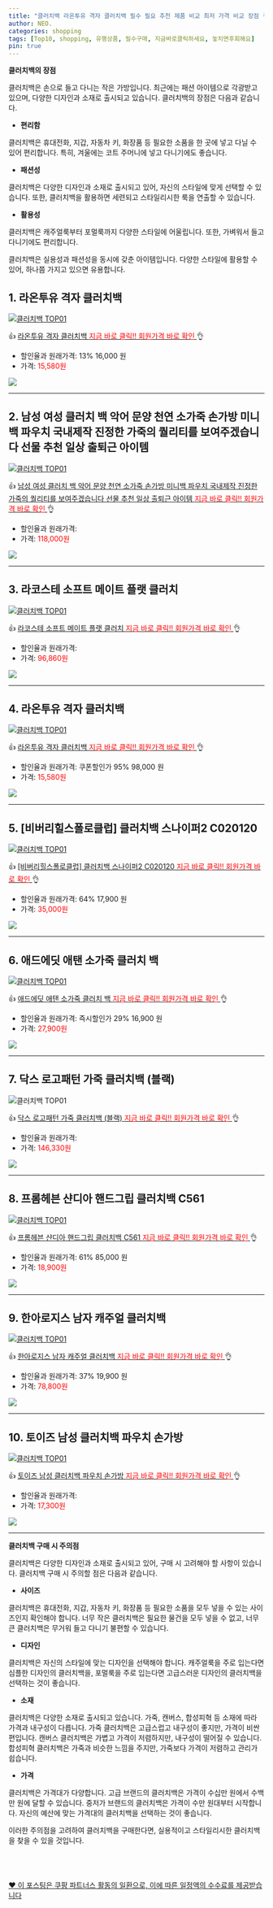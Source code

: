 ```yaml
---
title: "클러치백 라온투유 격자 클러치백 필수 필요 추천 제품 비교 최저 가격 비교 장점 구매 후기 구매평"
author: NEO.
categories: shopping
tags: [Top10, shopping, 유행상품, 필수구매, 지금바로클릭하세요, 놓치면후회해요]
pin: true
---
```

**클러치백의 장점**

클러치백은 손으로 들고 다니는 작은 가방입니다. 최근에는 패션 아이템으로 각광받고 있으며, 다양한 디자인과 소재로 출시되고 있습니다. 클러치백의 장점은 다음과 같습니다.

* **편리함**

클러치백은 휴대전화, 지갑, 자동차 키, 화장품 등 필요한 소품을 한 곳에 넣고 다닐 수 있어 편리합니다. 특히, 겨울에는 코트 주머니에 넣고 다니기에도 좋습니다.

* **패션성**

클러치백은 다양한 디자인과 소재로 출시되고 있어, 자신의 스타일에 맞게 선택할 수 있습니다. 또한, 클러치백을 활용하면 세련되고 스타일리시한 룩을 연출할 수 있습니다.

* **활용성**

클러치백은 캐주얼룩부터 포멀룩까지 다양한 스타일에 어울립니다. 또한, 가벼워서 들고 다니기에도 편리합니다.

클러치백은 실용성과 패션성을 동시에 갖춘 아이템입니다. 다양한 스타일에 활용할 수 있어, 하나쯤 가지고 있으면 유용합니다.

   

## 1. 라온투유 격자 클러치백

[![클러치백 TOP01](https://thumbnail10.coupangcdn.com/thumbnails/remote/490x490ex/image/rs_quotation_api/9l4a5ble/67e36b90e6c14d3a86889835181c7514.jpg)](https://link.coupang.com/re/AFFSDP?lptag=AF3617701&subid=GithubCoopas&pageKey=6078107414&traceid=V0-153&itemId=11253254195&vendorItemId=78530312498)


👍 [라온투유 격자 클러치백 <font color=red> 지금 바로 클릭!! 회원가격 바로 확인 </font> ](https://link.coupang.com/re/AFFSDP?lptag=AF3617701&subid=GithubCoopas&pageKey=6078107414&traceid=V0-153&itemId=11253254195&vendorItemId=78530312498) 👌 


- 할인율과 원래가격: 13%  16,000   원
- 가격: <span style='color:red'>15,580원</span>

[![](/discount_price.png)](https://link.coupang.com/re/AFFSDP?lptag=AF3617701&subid=GithubCoopas&pageKey=6078107414&traceid=V0-153&itemId=11253254195&vendorItemId=78530312498)

---


   

## 2. 남성 여성 클러치 백 악어 문양 천연 소가죽 손가방 미니백 파우치 국내제작 진정한 가죽의 퀄리티를 보여주겠습니다 선물 추천 일상 출퇴근 아이템

[![클러치백 TOP01](https://thumbnail8.coupangcdn.com/thumbnails/remote/490x490ex/image/vendor_inventory/fd0c/8ef0198c1d01b30e8676393d73973b74a8d220ea0b6d30a0ca80d7a6ef2a.png)](https://link.coupang.com/re/AFFSDP?lptag=AF3617701&subid=GithubCoopas&pageKey=7733087892&traceid=V0-153&itemId=20785017530&vendorItemId=87854727753)


👍 [남성 여성 클러치 백 악어 문양 천연 소가죽 손가방 미니백 파우치 국내제작 진정한 가죽의 퀄리티를 보여주겠습니다 선물 추천 일상 출퇴근 아이템 <font color=red> 지금 바로 클릭!! 회원가격 바로 확인 </font> ](https://link.coupang.com/re/AFFSDP?lptag=AF3617701&subid=GithubCoopas&pageKey=7733087892&traceid=V0-153&itemId=20785017530&vendorItemId=87854727753) 👌 


- 할인율과 원래가격: 
- 가격: <span style='color:red'>118,000원</span>

[![](/discount_price.png)](https://link.coupang.com/re/AFFSDP?lptag=AF3617701&subid=GithubCoopas&pageKey=7733087892&traceid=V0-153&itemId=20785017530&vendorItemId=87854727753)

---


   

## 3. 라코스테 소프트 메이트 플랫 클러치

[![클러치백 TOP01](https://thumbnail10.coupangcdn.com/thumbnails/remote/490x490ex/image/retail/images/4313050393913505-8ad2f528-de22-4e43-b54f-0efb786c6bed.jpg)](https://link.coupang.com/re/AFFSDP?lptag=AF3617701&subid=GithubCoopas&pageKey=6386022348&traceid=V0-153&itemId=13590042673&vendorItemId=80843226434)


👍 [라코스테 소프트 메이트 플랫 클러치 <font color=red> 지금 바로 클릭!! 회원가격 바로 확인 </font> ](https://link.coupang.com/re/AFFSDP?lptag=AF3617701&subid=GithubCoopas&pageKey=6386022348&traceid=V0-153&itemId=13590042673&vendorItemId=80843226434) 👌 


- 할인율과 원래가격: 
- 가격: <span style='color:red'>96,860원</span>

[![](/discount_price.png)](https://link.coupang.com/re/AFFSDP?lptag=AF3617701&subid=GithubCoopas&pageKey=6386022348&traceid=V0-153&itemId=13590042673&vendorItemId=80843226434)

---


   

## 4. 라온투유 격자 클러치백

[![클러치백 TOP01](https://thumbnail10.coupangcdn.com/thumbnails/remote/490x490ex/image/rs_quotation_api/9l4a5ble/67e36b90e6c14d3a86889835181c7514.jpg)](https://link.coupang.com/re/AFFSDP?lptag=AF3617701&subid=GithubCoopas&pageKey=6078107414&traceid=V0-153&itemId=11253254195&vendorItemId=78530312498)


👍 [라온투유 격자 클러치백 <font color=red> 지금 바로 클릭!! 회원가격 바로 확인 </font> ](https://link.coupang.com/re/AFFSDP?lptag=AF3617701&subid=GithubCoopas&pageKey=6078107414&traceid=V0-153&itemId=11253254195&vendorItemId=78530312498) 👌 


- 할인율과 원래가격: 쿠폰할인가 95%  98,000   원
- 가격: <span style='color:red'>15,580원</span>

[![](/discount_price.png)](https://link.coupang.com/re/AFFSDP?lptag=AF3617701&subid=GithubCoopas&pageKey=6078107414&traceid=V0-153&itemId=11253254195&vendorItemId=78530312498)

---


   

## 5. [비버리힐스폴로클럽] 클러치백 스나이퍼2 C020120

[![클러치백 TOP01](https://thumbnail7.coupangcdn.com/thumbnails/remote/490x490ex/image/vendor_inventory/a838/266f7645fb6122a6333ac232a9e4e1de7a0da87dd57974ecce155dab424d.jpg)](https://link.coupang.com/re/AFFSDP?lptag=AF3617701&subid=GithubCoopas&pageKey=4649980329&traceid=V0-153&itemId=5796150920&vendorItemId=70256731609)


👍 [[비버리힐스폴로클럽] 클러치백 스나이퍼2 C020120 <font color=red> 지금 바로 클릭!! 회원가격 바로 확인 </font> ](https://link.coupang.com/re/AFFSDP?lptag=AF3617701&subid=GithubCoopas&pageKey=4649980329&traceid=V0-153&itemId=5796150920&vendorItemId=70256731609) 👌 


- 할인율과 원래가격: 64%  17,900   원
- 가격: <span style='color:red'>35,000원</span>

[![](/discount_price.png)](https://link.coupang.com/re/AFFSDP?lptag=AF3617701&subid=GithubCoopas&pageKey=4649980329&traceid=V0-153&itemId=5796150920&vendorItemId=70256731609)

---


   

## 6. 애드에딧 애탠 소가죽 클러치 백

[![클러치백 TOP01](https://thumbnail9.coupangcdn.com/thumbnails/remote/490x490ex/image/rs_quotation_api/x41bwoeb/34b2f93631174dff9f8b356918f67f21.jpg)](https://link.coupang.com/re/AFFSDP?lptag=AF3617701&subid=GithubCoopas&pageKey=5484312083&traceid=V0-153&itemId=8470276641&vendorItemId=75757839722)


👍 [애드에딧 애탠 소가죽 클러치 백 <font color=red> 지금 바로 클릭!! 회원가격 바로 확인 </font> ](https://link.coupang.com/re/AFFSDP?lptag=AF3617701&subid=GithubCoopas&pageKey=5484312083&traceid=V0-153&itemId=8470276641&vendorItemId=75757839722) 👌 


- 할인율과 원래가격: 즉시할인가 29%  16,900   원
- 가격: <span style='color:red'>27,900원</span>

[![](/discount_price.png)](https://link.coupang.com/re/AFFSDP?lptag=AF3617701&subid=GithubCoopas&pageKey=5484312083&traceid=V0-153&itemId=8470276641&vendorItemId=75757839722)

---


   

## 7. 닥스 로고패턴 가죽 클러치백 (블랙)

![클러치백 TOP01](https://thumbnail9.coupangcdn.com/thumbnails/remote/490x490ex/image/vendor_inventory/4aa9/f01286b7813e0836eead199677d535b8043aee0d738a768d47ada568a88e.JPG)


👍 [닥스 로고패턴 가죽 클러치백 (블랙) <font color=red> 지금 바로 클릭!! 회원가격 바로 확인 </font> ](https://link.coupang.com/re/AFFSDP?lptag=AF3617701&subid=GithubCoopas&pageKey=5405371113&traceid=V0-153&itemId=8107250483&vendorItemId=86744169846) 👌 


- 할인율과 원래가격: 
- 가격: <span style='color:red'>146,330원</span>

[![](/discount_price.png)](https://link.coupang.com/re/AFFSDP?lptag=AF3617701&subid=GithubCoopas&pageKey=5405371113&traceid=V0-153&itemId=8107250483&vendorItemId=86744169846)

---


   

## 8. 프롬헤븐 샨디아 핸드그립 클러치백 C561

[![클러치백 TOP01](https://thumbnail10.coupangcdn.com/thumbnails/remote/490x490ex/image/rs_quotation_api/dnubzxrf/4889a40250624ccfa85c5d24a4a4655b.jpg)](https://link.coupang.com/re/AFFSDP?lptag=AF3617701&subid=GithubCoopas&pageKey=6176907700&traceid=V0-153&itemId=12097226955&vendorItemId=79369059216)


👍 [프롬헤븐 샨디아 핸드그립 클러치백 C561 <font color=red> 지금 바로 클릭!! 회원가격 바로 확인 </font> ](https://link.coupang.com/re/AFFSDP?lptag=AF3617701&subid=GithubCoopas&pageKey=6176907700&traceid=V0-153&itemId=12097226955&vendorItemId=79369059216) 👌 


- 할인율과 원래가격: 61%  85,000   원
- 가격: <span style='color:red'>18,900원</span>

[![](/discount_price.png)](https://link.coupang.com/re/AFFSDP?lptag=AF3617701&subid=GithubCoopas&pageKey=6176907700&traceid=V0-153&itemId=12097226955&vendorItemId=79369059216)

---


   

## 9. 한아로지스 남자 캐주얼 클러치백

[![클러치백 TOP01](https://thumbnail6.coupangcdn.com/thumbnails/remote/490x490ex/image/vendor_inventory/3e0b/8b161cdc8191be958a0f5a5e82f59cc99c91afc49131abacf5c6882f4014.jpg)](https://link.coupang.com/re/AFFSDP?lptag=AF3617701&subid=GithubCoopas&pageKey=7637509361&traceid=V0-153&itemId=20284206309&vendorItemId=87371394197)


👍 [한아로지스 남자 캐주얼 클러치백 <font color=red> 지금 바로 클릭!! 회원가격 바로 확인 </font> ](https://link.coupang.com/re/AFFSDP?lptag=AF3617701&subid=GithubCoopas&pageKey=7637509361&traceid=V0-153&itemId=20284206309&vendorItemId=87371394197) 👌 


- 할인율과 원래가격: 37%  19,900   원
- 가격: <span style='color:red'>78,800원</span>

[![](/discount_price.png)](https://link.coupang.com/re/AFFSDP?lptag=AF3617701&subid=GithubCoopas&pageKey=7637509361&traceid=V0-153&itemId=20284206309&vendorItemId=87371394197)

---


   

## 10. 토이즈 남성 클러치백 파우치 손가방

[![클러치백 TOP01](https://thumbnail9.coupangcdn.com/thumbnails/remote/490x490ex/image/vendor_inventory/70f6/28c5c007309ea3d49b21ed1c4e64820de6a6b9eb33b4fcbd0a52e5cf562e.png)](https://link.coupang.com/re/AFFSDP?lptag=AF3617701&subid=GithubCoopas&pageKey=6575923364&traceid=V0-153&itemId=14779188662&vendorItemId=82452948151)


👍 [토이즈 남성 클러치백 파우치 손가방 <font color=red> 지금 바로 클릭!! 회원가격 바로 확인 </font> ](https://link.coupang.com/re/AFFSDP?lptag=AF3617701&subid=GithubCoopas&pageKey=6575923364&traceid=V0-153&itemId=14779188662&vendorItemId=82452948151) 👌 


- 할인율과 원래가격: 
- 가격: <span style='color:red'>17,300원</span>

[![](/discount_price.png)](https://link.coupang.com/re/AFFSDP?lptag=AF3617701&subid=GithubCoopas&pageKey=6575923364&traceid=V0-153&itemId=14779188662&vendorItemId=82452948151)

---
**클러치백 구매 시 주의점**

클러치백은 다양한 디자인과 소재로 출시되고 있어, 구매 시 고려해야 할 사항이 있습니다. 클러치백 구매 시 주의할 점은 다음과 같습니다.

* **사이즈**

클러치백은 휴대전화, 지갑, 자동차 키, 화장품 등 필요한 소품을 모두 넣을 수 있는 사이즈인지 확인해야 합니다. 너무 작은 클러치백은 필요한 물건을 모두 넣을 수 없고, 너무 큰 클러치백은 무거워 들고 다니기 불편할 수 있습니다.

* **디자인**

클러치백은 자신의 스타일에 맞는 디자인을 선택해야 합니다. 캐주얼룩을 주로 입는다면 심플한 디자인의 클러치백을, 포멀룩을 주로 입는다면 고급스러운 디자인의 클러치백을 선택하는 것이 좋습니다.

* **소재**

클러치백은 다양한 소재로 출시되고 있습니다. 가죽, 캔버스, 합성피혁 등 소재에 따라 가격과 내구성이 다릅니다. 가죽 클러치백은 고급스럽고 내구성이 좋지만, 가격이 비싼 편입니다. 캔버스 클러치백은 가볍고 가격이 저렴하지만, 내구성이 떨어질 수 있습니다. 합성피혁 클러치백은 가죽과 비슷한 느낌을 주지만, 가죽보다 가격이 저렴하고 관리가 쉽습니다.

* **가격**

클러치백은 가격대가 다양합니다. 고급 브랜드의 클러치백은 가격이 수십만 원에서 수백만 원에 달할 수 있습니다. 중저가 브랜드의 클러치백은 가격이 수만 원대부터 시작합니다. 자신의 예산에 맞는 가격대의 클러치백을 선택하는 것이 좋습니다.

이러한 주의점을 고려하여 클러치백을 구매한다면, 실용적이고 스타일리시한 클러치백을 찾을 수 있을 것입니다.<br><br><br><br><br> [ ❤  이 포스팅은 쿠팡 파트너스 활동의 일환으로, 이에 따른 일정액의 수수료를 제공받습니다](https://link.coupang.com/a/bcEFyh)